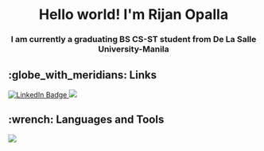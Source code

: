 <h1 align="center">Hello world! I'm Rijan Opalla</h1>
<h3 align="center">I am currently a graduating BS CS-ST student from De La Salle University-Manila</h3>


<div id="socials"> 
  <h2> :globe_with_meridians: Links </h2>
  <div id="badges">
      <a href="https://www.linkedin.com/in/rijopalla/">
        <img src="https://img.shields.io/badge/LinkedIn-blue?style=for-the-badge&logo=linkedin&logoColor=white" alt="LinkedIn   
        Badge"/>
      </a>
      <a href="https://www.facebook.com/rij.opalla/">
        <img src="https://img.shields.io/badge/Facebook-%231877F2.svg?style=for-the-badge&logo=Facebook&logoColor=white" a 
        lt="Facebook Badge"/>
      </a>
  </div>
</div>


<div id="languages"> 
  <h2> :wrench: Languages and Tools </h2>
  <div id="badges">
    <img src="![C](https://img.shields.io/badge/c-%2300599C.svg?style=for-the-badge&logo=c&logoColor=white)"/>
  </div>
</div>


